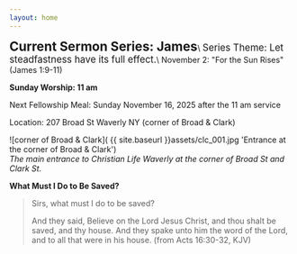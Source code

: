 ```yaml
---
layout: home
---
```

**<span style="font-size:1.6em">Current Sermon Series: James</span>**\\
<span style="font-size:1.2em">Series Theme: Let steadfastness have its full effect.</span>\\
November 2: "For the Sun Rises" (James 1:9-11)

**Sunday Worship: 11 am**

Next Fellowship Meal: Sunday November 16, 2025 after the 11 am service

Location: 207 Broad St Waverly NY (corner of Broad & Clark)

![corner of Broad & Clark]( {{ site.baseurl }}assets/clc_001.jpg 'Entrance at the corner of Broad & Clark')
<br><em>The main entrance to Christian Life Waverly at the corner of Broad St and Clark St.</em>

**What Must I Do to Be Saved?**
>Sirs, what must I do to be saved?
>
>And they said, Believe on the Lord Jesus Christ, and thou shalt be saved, and thy house. And they spake unto him the word of the Lord, and to all that were in his house. (from Acts 16:30-32, KJV)
